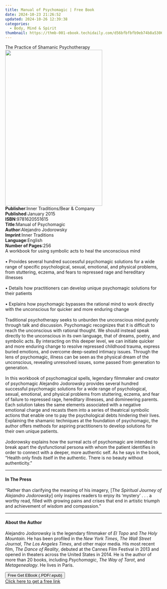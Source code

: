 ```yaml
---
title: Manual of Psychomagic | Free Book
date: 2024-10-23 21:26:52
updated: 2024-10-26 12:39:38
categories:
  - Body, Mind & Spirit
thumbnail: https://thmb-001-ebook.techidaily.com/d56bfbfbfb9eb74b8a53064d6cbaff2f4972f3533a995e804bdd1c0df244b6e4.jpg
---
```

<main id="book-container">
  <div class="flex flex-col">
    <div class="book-brief flex-1 py-6 px-4 sm:p-6 md:py-10 md:px-8">
      <!-- brief-->
      <div class="book-brief-main">The Practice of Shamanic Psychotherapy</div>
    </div>
    <div
      class="book-meta-info flex-1 grid gap-4 col-start-1 col-end-3 row-start-1 sm:mb-6 sm:grid-cols-4 lg:gap-6 lg:col-start-2 lg:row-end-6 lg:row-span-6 lg:mb-0"
    >
      <div
        class="book-meta-info-left place-content-center mt-4 p-4 text-sm leading-6 col-start-2 col-span-2 dark:text-slate-400"
      >
        <img
          class="w-full h-500 object-cover rounded-lg sm:h-255 sm:col-span-2 lg:col-span-full"
          src="https://img-001-ebook.techidaily.com/7d9cb7b9d6269e16cdcb5b84d11b9d19693cc0fcc5f169040085be0839ed938d.jpg"
          alt=""
          width="312"
          height="500"
        />
      </div>
      <div
        class="book-meta-info-right mt-2 col-start-1 row-start-2 col-span-3 self-center"
      >
        <!-- meta data  -->
        <div class="flex flex-col px-4 md:px-8">
          <div class="flex-1">
            <strong>Publisher</strong>:<span class="px-2"
              >Inner Traditions/Bear &amp; Company</span
            >
          </div>
          <div class="flex-1">
            <strong>Published</strong>:<span class="px-2">January 2015</span>
          </div>
          <div class="flex-1">
            <strong>ISBN</strong>:<span class="px-2">9781620551615</span>
          </div>
          <div class="flex-1">
            <strong>Title</strong>:<span class="px-2"
              >Manual of Psychomagic</span
            >
          </div>
          <div class="flex-1">
            <strong>Author</strong>:<span class="px-2"
              >Alejandro Jodorowsky</span
            >
          </div>
          <div class="flex-1">
            <strong>Imprint</strong>:<span class="px-2">Inner Traditions</span>
          </div>
          <div class="flex-1">
            <strong>Language</strong>:<span class="px-2">English</span>
          </div>
          <div class="flex-1">
            <strong>Number of Pages</strong>:<span class="px-2">256</span>
          </div>
        </div>
      </div>
    </div>
    <div class="book-description flex-1 py-6 px-4 sm:p-6 md:py-10 md:px-8">
      <div class="book-description-main">
        <div accordion-content="" id="description">
          A workbook for using symbolic acts to heal the unconscious mind<br /><br />•
          Provides several hundred successful psychomagic solutions for a wide
          range of specific psychological, sexual, emotional, and physical
          problems, from stuttering, eczema, and fears to repressed rage and
          hereditary illnesses<br /><br />• Details how practitioners can
          develop unique psychomagic solutions for their patients<br /><br />•
          Explains how psychomagic bypasses the rational mind to work directly
          with the unconscious for quicker and more enduring change<br /><br />Traditional
          psychotherapy seeks to unburden the unconscious mind purely through
          talk and discussion. Psychomagic recognizes that it is difficult to
          reach the unconscious with rational thought. We should instead speak
          directly to the unconscious in its own language, that of dreams,
          poetry, and symbolic acts. By interacting on this deeper level, we can
          initiate quicker and more enduring change to resolve repressed
          childhood trauma, express buried emotions, and overcome deep-seated
          intimacy issues. Through the lens of psychomagic, illness can be seen
          as the physical dream of the unconscious, revealing unresolved issues,
          some passed from generation to generation.<br /><br />In this workbook
          of psychomagical spells, legendary filmmaker and creator of
          psychomagic Alejandro Jodorowsky provides several hundred successful
          psychomagic solutions for a wide range of psychological, sexual,
          emotional, and physical problems from stuttering, eczema, and fear of
          failure to repressed rage, hereditary illnesses, and domineering
          parents. Each solution takes the same elements associated with a
          negative emotional charge and recasts them into a series of theatrical
          symbolic actions that enable one to pay the psychological debts
          hindering their lives. Explaining the shamanic techniques at the
          foundation of psychomagic, the author offers methods for aspiring
          practitioners to develop solutions for their own unique patients.
          <br /><br />Jodorowsky explains how the surreal acts of psychomagic
          are intended to break apart the dysfunctional persona with whom the
          patient identifies in order to connect with a deeper, more authentic
          self. As he says in the book, “Health only finds itself in the
          authentic. There is no beauty without authenticity.”
        </div>
        <div class="accordion-fader"></div>
      </div>
    </div>
    <div class="book-excerpts flex-1 py-6 px-4 sm:p-6 md:py-10 md:px-8">
      <!-- excerpts-->
      <div class="book-excerpts-main">
        <hr />
        <h4 class="placeholder placeholder-heading">
          <span>In The Press</span>
        </h4>
        <p>
          “Rather than clarifying the meaning of his imagery, [<i
            >The Spiritual Journey of Alejandro Jodorowsky</i
          >] only inspires readers to enjoy its ‘mystery’ . . . a worthy read,
          filled with growing pains and crises that end in artistic triumph and
          achievement of wisdom and compassion.”
        </p>
      </div>
    </div>
    <div class="book-about-author flex-1 py-6 px-4 sm:p-6 md:py-10 md:px-8">
      <!-- about author-->
      <div class="book-main-author-main">
        <hr />
        <h4 class="placeholder placeholder-heading">
          <span>About the Author</span>
        </h4>
        <p>
          Alejandro Jodorowsky is the legendary filmmaker of <i>El Topo</i> and
          <i>The Holy Mountain</i>. He has been profiled in the
          <i>New York Times</i>, <i>The Wall Street Journal</i>,
          <i>The Los Angeles Times</i>, and other major media. His most recent
          film, <i>The Dance of Reality</i>, debuted at the Cannes Film Festival
          in 2013 and opened in theaters across the United States in 2014. He is
          the author of more than 20 books, including <i>Psychomagic</i>,
          <i>The Way of Tarot</i>, and <i>Metagenealogy</i>. He lives in Paris.
        </p>
      </div>
    </div>
    <div class="book-free-get flex-1 py-6 px-4 sm:p-6 md:py-10 md:px-8">
      <button
        id="btn-free-get"
        class="bg-blue-500 hover:bg-blue-700 text-white font-bold py-2 px-4 rounded"
      >
        Free Get EBook (.PDF/.epub)
      </button>
      <div id="countdown-display" class="px-2 text-lg mt-2"></div>
      <a
        id="free-link"
        class="hidden bg-blue-500 hover:bg-blue-700 text-white font-bold py-2 px-4 rounded"
        href="https://www.ebooks.com/en-us/book/95782249/manual-of-psychomagic/alejandro-jodorowsky/"
        target="_blank"
        >Click here to get a free link</a
      >
    </div>
    <script>
      let countdownTime = 0;
      let countdownInterval = null;
      document
        .getElementById('btn-free-get')
        .addEventListener('click', startCountdown);
      function startCountdown() {
        countdownTime = new Date().getTime() + 60000 * 3;
        countdownInterval = setInterval(updateCountdown, 1000);
        document.getElementById('btn-free-get').disabled = true;
        document
          .getElementById('btn-free-get')
          .classList.add('bg-gray-500', 'cursor-not-allowed');
      }
      function updateCountdown() {
        let currentTime = new Date().getTime();
        let timeLeft = countdownTime - currentTime;
        let secondsLeft = Math.floor(timeLeft / 1000);
        document.getElementById('countdown-display').innerHTML =
          `Remaining time: ${secondsLeft} seconds.`;
        if (secondsLeft <= 0) {
          clearInterval(countdownInterval);
          document.getElementById('btn-free-get').classList.add('hidden');
          document.getElementById('free-link').classList.remove('hidden');
          document.getElementById('countdown-display').innerHTML = '';
        }
      }
    </script>
  </div>
</main>
